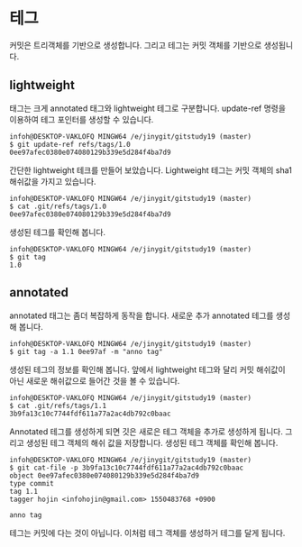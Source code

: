 # 테그
커밋은 트리객체를 기반으로 생성합니다. 그리고 테그는 커밋 객체를 기반으로 생성됩니다.

## lightweight
태그는 크게 annotated 태그와 lightweight 테그로 구분합니다. update-ref 명령을 이용하여 테그 포인터를 생성할 수 있습니다.

```
infoh@DESKTOP-VAKLOFQ MINGW64 /e/jinygit/gitstudy19 (master)
$ git update-ref refs/tags/1.0 0ee97afec0380e074080129b339e5d284f4ba7d9
```

간단한 lightweight 테크를 만들어 보았습니다. Lightweight 테그는 커밋 객체의 sha1 해쉬값을 가지고 있습니다.
```
infoh@DESKTOP-VAKLOFQ MINGW64 /e/jinygit/gitstudy19 (master)
$ cat .git/refs/tags/1.0
0ee97afec0380e074080129b339e5d284f4ba7d9
```

생성된 테그를 확인해 봅니다.
```
infoh@DESKTOP-VAKLOFQ MINGW64 /e/jinygit/gitstudy19 (master)
$ git tag
1.0
```

## annotated
annotated 태그는 좀더 복잡하게 동작을 합니다. 새로운 추가 annotated 테그를 생성해 봅니다.

```
infoh@DESKTOP-VAKLOFQ MINGW64 /e/jinygit/gitstudy19 (master)
$ git tag -a 1.1 0ee97af -m "anno tag"
```

생성된 테그의 정보를 확인해 봅니다. 앞에서 lightweight 테그와 달리 커밋 해쉬값이 아닌 새로운 해쉬값으로 들어간 것을 볼 수 있습니다.
```
infoh@DESKTOP-VAKLOFQ MINGW64 /e/jinygit/gitstudy19 (master)
$ cat .git/refs/tags/1.1
3b9fa13c10c7744fdf611a77a2ac4db792c0baac
```

Annotated 테그를 생성하게 되면 깃은 새로은 테그 객체을 추가로 생성하게 됩니다. 그리고 생성된 테그 객체의 해쉬 값을 저장합니다. 생성된 테그 객체를 확인해 봅니다.
```
infoh@DESKTOP-VAKLOFQ MINGW64 /e/jinygit/gitstudy19 (master)
$ git cat-file -p 3b9fa13c10c7744fdf611a77a2ac4db792c0baac
object 0ee97afec0380e074080129b339e5d284f4ba7d9
type commit
tag 1.1
tagger hojin <infohojin@gmail.com> 1550483768 +0900

anno tag
```
테그는 커밋에 다는 것이 아닙니다. 이처럼 테그 객체를 생성하거 테그를 달게 됩니다.


